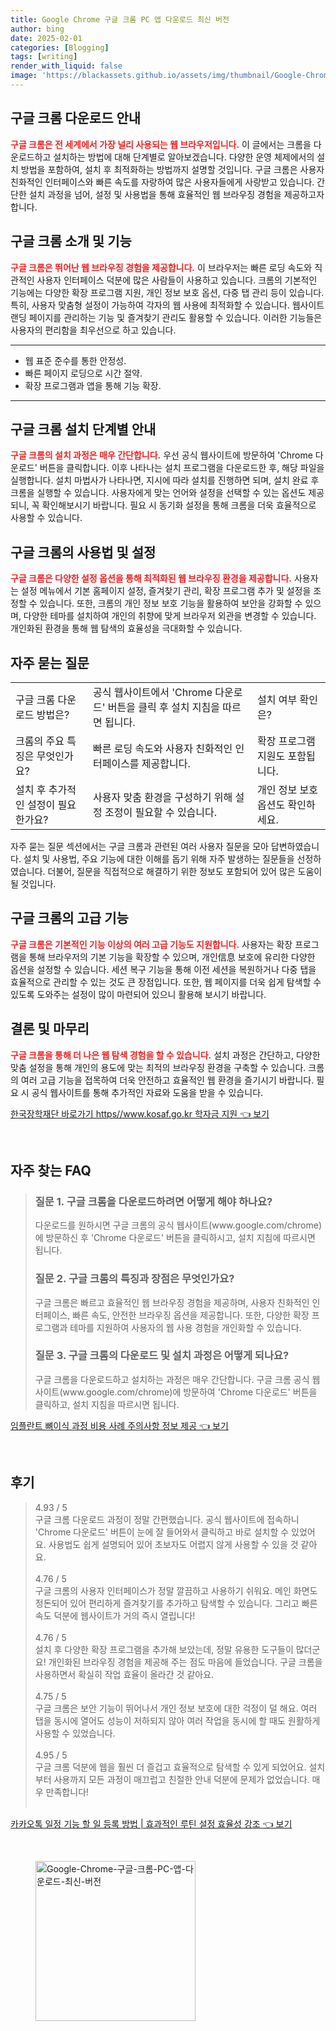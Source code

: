 ```yaml
---
title: Google Chrome 구글 크롬 PC 앱 다운로드 최신 버전
author: bing
date: 2025-02-01
categories: [Blogging]
tags: [writing]
render_with_liquid: false
image: 'https://blackassets.github.io/assets/img/thumbnail/Google-Chrome-구글-크롬-PC-앱-다운로드-최신-버전.webp'
---
```



<h2 id='크롬 다운로드 안내'>구글 크롬 다운로드 안내</h2>

<p><b><span style="color: #ee2323;">구글 크롬은 전 세계에서 가장 널리 사용되는 웹 브라우저입니다.</span></b> 이 글에서는 크롬을 다운로드하고 설치하는 방법에 대해 단계별로 알아보겠습니다. 다양한 운영 체제에서의 설치 방법을 포함하여, 설치 후 최적화하는 방법까지 설명할 것입니다. 구글 크롬은 사용자 친화적인 인터페이스와 빠른 속도를 자랑하여 많은 사용자들에게 사랑받고 있습니다. 간단한 설치 과정을 넘어, 설정 및 사용법을 통해 효율적인 웹 브라우징 경험을 제공하고자 합니다.</p>

<h2 id='크롬 소개 및 기능'>구글 크롬 소개 및 기능</h2>

<p><b><span style="color: #ee2323;">구글 크롬은 뛰어난 웹 브라우징 경험을 제공합니다.</span></b> 이 브라우저는 빠른 로딩 속도와 직관적인 사용자 인터페이스 덕분에 많은 사람들이 사용하고 있습니다. 크롬의 기본적인 기능에는 다양한 확장 프로그램 지원, 개인 정보 보호 옵션, 다중 탭 관리 등이 있습니다. 특히, 사용자 맞춤형 설정이 가능하여 각자의 웹 사용에 최적화할 수 있습니다. 웹사이트 랜딩 페이지를 관리하는 기능 및 즐겨찾기 관리도 활용할 수 있습니다. 이러한 기능들은 사용자의 편리함을 최우선으로 하고 있습니다.</p>

<hr />

<ul>
    <li>웹 표준 준수를 통한 안정성.</li>
    <li>빠른 페이지 로딩으로 시간 절약.</li>
    <li>확장 프로그램과 앱을 통해 기능 확장.</li>
</ul>

<hr />

<h2 id='설치 단계별 안내'>구글 크롬 설치 단계별 안내</h2>

<p><b><span style="color: #ee2323;">구글 크롬의 설치 과정은 매우 간단합니다.</span></b> 우선 공식 웹사이트에 방문하여 'Chrome 다운로드' 버튼을 클릭합니다. 이후 나타나는 설치 프로그램을 다운로드한 후, 해당 파일을 실행합니다. 설치 마법사가 나타나면, 지시에 따라 설치를 진행하면 되며, 설치 완료 후 크롬을 실행할 수 있습니다. 사용자에게 맞는 언어와 설정을 선택할 수 있는 옵션도 제공되니, 꼭 확인해보시기 바랍니다. 필요 시 동기화 설정을 통해 크롬을 더욱 효율적으로 사용할 수 있습니다.</p>

<h2 id='사용법 및 설정'>구글 크롬의 사용법 및 설정</h2>

<p><b><span style="color: #ee2323;">구글 크롬은 다양한 설정 옵션을 통해 최적화된 웹 브라우징 환경을 제공합니다.</span></b> 사용자는 설정 메뉴에서 기본 홈페이지 설정, 즐겨찾기 관리, 확장 프로그램 추가 및 설정을 조정할 수 있습니다. 또한, 크롬의 개인 정보 보호 기능을 활용하여 보안을 강화할 수 있으며, 다양한 테마를 설치하여 개인의 취향에 맞게 브라우저 외관을 변경할 수 있습니다. 개인화된 환경을 통해 웹 탐색의 효율성을 극대화할 수 있습니다.</p>

<h2 id='자주 묻는 질문'>자주 묻는 질문</h2>

<table>
    <tr>
        <td>구글 크롬 다운로드 방법은?</td>
        <td>공식 웹사이트에서 'Chrome 다운로드' 버튼을 클릭 후 설치 지침을 따르면 됩니다.</td>
        <td>설치 여부 확인은?</td>
    </tr>
    <tr>
        <td>크롬의 주요 특징은 무엇인가요?</td>
        <td>빠른 로딩 속도와 사용자 친화적인 인터페이스를 제공합니다.</td>
        <td>확장 프로그램 지원도 포함됩니다.</td>
    </tr>
    <tr>
        <td>설치 후 추가적인 설정이 필요한가요?</td>
        <td>사용자 맞춤 환경을 구성하기 위해 설정 조정이 필요할 수 있습니다.</td>
        <td>개인 정보 보호 옵션도 확인하세요.</td>
    </tr>
</table>

<p>자주 묻는 질문 섹션에서는 구글 크롬과 관련된 여러 사용자 질문을 모아 답변하였습니다. 설치 및 사용법, 주요 기능에 대한 이해를 돕기 위해 자주 발생하는 질문들을 선정하였습니다. 더불어, 질문을 직접적으로 해결하기 위한 정보도 포함되어 있어 많은 도움이 될 것입니다.</p>

<h2 id='고급 기능'>구글 크롬의 고급 기능</h2>

<p><b><span style="color: #ee2323;">구글 크롬은 기본적인 기능 이상의 여러 고급 기능도 지원합니다.</span></b> 사용자는 확장 프로그램을 통해 브라우저의 기본 기능을 확장할 수 있으며, 개인信息 보호에 유리한 다양한 옵션을 설정할 수 있습니다. 세션 복구 기능을 통해 이전 세션을 복원하거나 다중 탭을 효율적으로 관리할 수 있는 것도 큰 장점입니다. 또한, 웹 페이지를 더욱 쉽게 탐색할 수 있도록 도와주는 설정이 많이 마련되어 있으니 활용해 보시기 바랍니다.</p>

<h2 id='마무리'>결론 및 마무리</h2>

<p><b><span style="color: #ee2323;">구글 크롬을 통해 더 나은 웹 탐색 경험을 할 수 있습니다.</span></b> 설치 과정은 간단하고, 다양한 맞춤 설정을 통해 개인의 용도에 맞는 최적의 브라우징 환경을 구축할 수 있습니다. 크롬의 여러 고급 기능을 접목하여 더욱 안전하고 효율적인 웹 환경을 즐기시기 바랍니다. 필요 시 공식 웹사이트를 통해 추가적인 자료와 도움을 받을 수 있습니다.</p>


<p><a class="click-button" title="한국장학재단 바로가기 https//www.kosaf.go.kr 학자금 지원" href="https://blackassets.github.io/posts/%ED%95%9C%EA%B5%AD%EC%9E%A5%ED%95%99%EC%9E%AC%EB%8B%A8-%EB%B0%94%EB%A1%9C%EA%B0%80%EA%B8%B0-httpswww.kosaf.go.kr-%ED%95%99%EC%9E%90%EA%B8%88-%EC%A7%80%EC%9B%90/" rel="dofollow">한국장학재단 바로가기 https//www.kosaf.go.kr 학자금 지원 👈 보기</a></p><br>
<h2 id='자주_찾는_FAQ'>자주 찾는 FAQ</h2>
<div itemscope="" itemtype="https://schema.org/FAQPage"> 
<blockquote> 
<div itemscope="" itemprop="mainEntity" itemtype="https://schema.org/Question"> 
<h3 itemprop="name">질문 1. 구글 크롬을 다운로드하려면 어떻게 해야 하나요?</h3> 
<div itemscope="" itemprop="acceptedAnswer" itemtype="https://schema.org/Answer"> 
<span itemprop="text"> 
<p>다운로드를 원하시면 구글 크롬의 공식 웹사이트(www.google.com/chrome)에 방문하신 후 'Chrome 다운로드' 버튼을 클릭하시고, 설치 지침에 따르시면 됩니다.</p> 
</span> 
</div> 
</div> 
<div itemscope="" itemprop="mainEntity" itemtype="https://schema.org/Question"> 
<h3 itemprop="name">질문 2. 구글 크롬의 특징과 장점은 무엇인가요?</h3> 
<div itemscope="" itemprop="acceptedAnswer" itemtype="https://schema.org/Answer"> 
<span itemprop="text"> 
<p>구글 크롬은 빠르고 효율적인 웹 브라우징 경험을 제공하며, 사용자 친화적인 인터페이스, 빠른 속도, 안전한 브라우징 옵션을 제공합니다. 또한, 다양한 확장 프로그램과 테마를 지원하여 사용자의 웹 사용 경험을 개인화할 수 있습니다.</p> 
</span> 
</div> 
</div> 
<div itemscope="" itemprop="mainEntity" itemtype="https://schema.org/Question"> 
<h3 itemprop="name">질문 3. 구글 크롬의 다운로드 및 설치 과정은 어떻게 되나요?</h3> 
<div itemscope="" itemprop="acceptedAnswer" itemtype="https://schema.org/Answer"> 
<span itemprop="text"> 
<p>구글 크롬을 다운로드하고 설치하는 과정은 매우 간단합니다. 구글 크롬 공식 웹사이트(www.google.com/chrome)에 방문하여 'Chrome 다운로드' 버튼을 클릭하고, 설치 지침을 따르시면 됩니다.</p> 
</span> 
</div> 
</div> 
</blockquote> 
</div>
<p><a class="click-button" title="임플란트 뼈이식 과정 비용 사례 주의사항 정보 제공" href="https://blackassets.github.io/posts/%EC%9E%84%ED%94%8C%EB%9E%80%ED%8A%B8-%EB%BC%88%EC%9D%B4%EC%8B%9D-%EA%B3%BC%EC%A0%95-%EB%B9%84%EC%9A%A9-%EC%82%AC%EB%A1%80-%EC%A3%BC%EC%9D%98%EC%82%AC%ED%95%AD-%EC%A0%95%EB%B3%B4-%EC%A0%9C%EA%B3%B5/" rel="dofollow">임플란트 뼈이식 과정 비용 사례 주의사항 정보 제공 👈 보기</a></p><br>
<h2 id='후기'>후기</h2>
<div itemscope itemtype="https://schema.org/Product">
  <blockquote>
  <div itemprop="review" itemscope itemtype="https://schema.org/Review">
      <div itemprop="reviewRating" itemscope itemtype="https://schema.org/Rating"> <span itemprop="ratingValue">4.93</span> / <span itemprop="bestRating">5</span> </div>
      <span itemprop="reviewBody">구글 크롬 다운로드 과정이 정말 간편했습니다. 공식 웹사이트에 접속하니 'Chrome 다운로드' 버튼이 눈에 잘 들어와서 클릭하고 바로 설치할 수 있었어요. 사용법도 쉽게 설명되어 있어 초보자도 어렵지 않게 사용할 수 있을 것 같아요.</span>
  </div>
  <br>
  <div itemprop="review" itemscope itemtype="https://schema.org/Review">
      <div itemprop="reviewRating" itemscope itemtype="https://schema.org/Rating"> <span itemprop="ratingValue">4.76</span> / <span itemprop="bestRating">5</span> </div>
      <span itemprop="reviewBody">구글 크롬의 사용자 인터페이스가 정말 깔끔하고 사용하기 쉬워요. 메인 화면도 정돈되어 있어 편리하게 즐겨찾기를 추가하고 탐색할 수 있습니다. 그리고 빠른 속도 덕분에 웹사이트가 거의 즉시 열립니다!</span>
  </div>
  <br>
  <div itemprop="review" itemscope itemtype="https://schema.org/Review">
      <div itemprop="reviewRating" itemscope itemtype="https://schema.org/Rating"> <span itemprop="ratingValue">4.76</span> / <span itemprop="bestRating">5</span> </div>
      <span itemprop="reviewBody">설치 후 다양한 확장 프로그램을 추가해 보았는데, 정말 유용한 도구들이 많더군요! 개인화된 브라우징 경험을 제공해 주는 점도 마음에 들었습니다. 구글 크롬을 사용하면서 확실히 작업 효율이 올라간 것 같아요.</span>
  </div>
  <br>
  <div itemprop="review" itemscope itemtype="https://schema.org/Review">
      <div itemprop="reviewRating" itemscope itemtype="https://schema.org/Rating"> <span itemprop="ratingValue">4.75</span> / <span itemprop="bestRating">5</span> </div>
      <span itemprop="reviewBody">구글 크롬은 보안 기능이 뛰어나서 개인 정보 보호에 대한 걱정이 덜 해요. 여러 탭을 동시에 열어도 성능이 저하되지 않아 여러 작업을 동시에 할 때도 원활하게 사용할 수 있었습니다.</span>
  </div>
  <br>
  <div itemprop="review" itemscope itemtype="https://schema.org/Review">
      <div itemprop="reviewRating" itemscope itemtype="https://schema.org/Rating"> <span itemprop="ratingValue">4.95</span> / <span itemprop="bestRating">5</span> </div>
      <span itemprop="reviewBody">구글 크롬 덕분에 웹을 훨씬 더 즐겁고 효율적으로 탐색할 수 있게 되었어요. 설치부터 사용까지 모든 과정이 매끄럽고 친절한 안내 덕분에 문제가 없었습니다. 매우 만족합니다!</span>
  </div>
  <br>
  </blockquote>
</div>
<p><a class="click-button" title="카카오톡 일정 기능 할 일 등록 방법 | 효과적인 루틴 설정 효율성 강조" href="https://blackassets.github.io/posts/%EC%B9%B4%EC%B9%B4%EC%98%A4%ED%86%A1-%EC%9D%BC%EC%A0%95-%EA%B8%B0%EB%8A%A5-%ED%95%A0-%EC%9D%BC-%EB%93%B1%EB%A1%9D-%EB%B0%A9%EB%B2%95-%ED%9A%A8%EA%B3%BC%EC%A0%81%EC%9D%B8-%EB%A3%A8%ED%8B%B4-%EC%84%A4%EC%A0%95-%ED%9A%A8%EC%9C%A8%EC%84%B1-%EA%B0%95%EC%A1%B0/" rel="dofollow">카카오톡 일정 기능 할 일 등록 방법 | 효과적인 루틴 설정 효율성 강조 👈 보기</a></p><br>
<figure class="image"><img src="https://blackassets.github.io/assets/img/thumbnail/Google-Chrome-구글-크롬-PC-앱-다운로드-최신-버전.webp" alt="Google-Chrome-구글-크롬-PC-앱-다운로드-최신-버전" width="256" height="256"></figure>